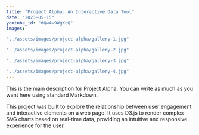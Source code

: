 ```yaml
---
title: "Project Alpha: An Interactive Data Tool"
date: "2023-05-15"
youtube_id: "dQw4w9WgXcQ"
images:

"../assets/images/project-alpha/gallery-1.jpg"

"../assets/images/project-alpha/gallery-2.jpg"

"../assets/images/project-alpha/gallery-3.jpg"

"../assets/images/project-alpha/gallery-4.jpg"
---
```


This is the main description for Project Alpha. You can write as much as you want here using standard Markdown.

This project was built to explore the relationship between user engagement and interactive elements on a web page. It uses D3.js to render complex SVG charts based on real-time data, providing an intuitive and responsive experience for the user.


